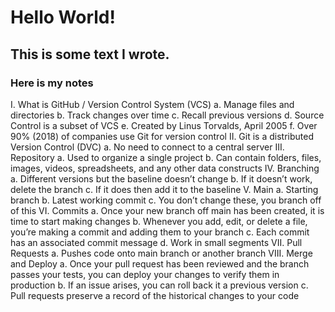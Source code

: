 # Hello World!
## This is some text I wrote.

### Here is my notes
I.	What is GitHub / Version Control System (VCS)
  a.	Manage files and directories
  b.	Track changes over time
  c.	Recall previous versions
  d.	Source Control is a subset of VCS
  e.	Created by Linus Torvalds, April 2005
  f.	Over 90% (2018) of companies use Git for version control
II.	Git is a distributed Version Control (DVC)
  a.	No need to connect to a central server
III.	Repository 
  a.	Used to organize a single project
  b.	Can contain folders, files, images, videos, spreadsheets, and any other data constructs
IV.	Branching
  a.	Different versions but the baseline doesn’t change
  b.	If it doesn’t work, delete the branch
  c.	If it does then add it to the baseline
V.	Main
  a.	Starting branch
  b.	Latest working commit
  c.	You don’t change these, you branch off of this
VI.	Commits	
  a.	Once your new branch off main has been created, it is time to start making changes
  b.	Whenever you add, edit, or delete a file, you’re making a commit and adding them to your branch
  c.	Each commit has an associated commit message
  d.	Work in small segments
VII.	Pull Requests
  a.	Pushes code onto main branch or another branch
VIII.	Merge and Deploy
  a.	Once your pull request has been reviewed and the branch passes your tests, you can deploy your changes to verify them in production
  b.	If an issue arises, you can roll back it a previous version
  c.	Pull requests preserve a record of the historical changes to your code
